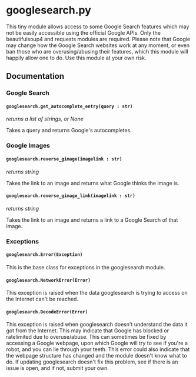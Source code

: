 # googlesearch.py

This tiny module allows access to some Google Search features which may not be easily accessible using the official Google APIs. Only the beautifulsoup4 and requests modules are required.
Please note that Google may change how the Google Search websites work at any moment, or even ban those who are overusing/abusing their features, which this module will happily allow one to do. Use this module at your own risk.

## Documentation

### Google Search

#### `googlesearch.get_autocomplete_entry(query : str)`

*returns a list of strings, or None*

Takes a query and returns Google's autocompletes.

### Google Images

#### `googlesearch.reverse_gimage(imagelink : str)`

*returns string*

Takes the link to an image and returns what Google thinks the image is.

#### `googlesearch.reverse_gimage_link(imagelink : str)`

*returns string*

Takes the link to an image and returns a link to a Google Search of that image.

### Exceptions

#### `googlesearch.Error(Exception)`

This is the base class for exceptions in the googlesearch module.

#### `googlesearch.NetworkError(Error)`

This exception is raised when the data googlesearch is trying to access on the Internet can't be reached.

#### `googlesearch.DecodeError(Error)`

This exception is raised when googlesearch doesn't understand the data it got from the Internet. This may indicate that Google has blocked or ratelimited due to overuse/abuse. This can sometimes be fixed by accessing a Google webpage, upon which Google will try to see if you're a robot, and you can lie through your teeth. This error could also indicate that the webpage structure has changed and the module doesn't know what to do. If updating googlesearch doesn't fix this problem, see if there is an issue is open, and if not, submit your own.
